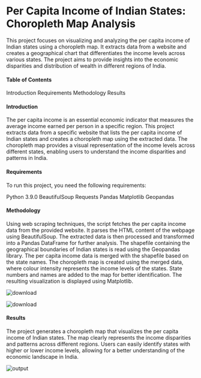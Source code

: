 # Per Capita Income of Indian States: Choropleth Map Analysis
This project focuses on visualizing and analyzing the per capita income of Indian states using a choropleth map. It extracts data from a website and creates a geographical chart that differentiates the income levels across various states. The project aims to provide insights into the economic disparities and distribution of wealth in different regions of India.

#### Table of Contents
Introduction
Requirements
Methodology
Results

#### Introduction
The per capita income is an essential economic indicator that measures the average income earned per person in a specific region. This project extracts data from a specific website that lists the per capita income of Indian states and creates a choropleth map using the extracted data. The choropleth map provides a visual representation of the income levels across different states, enabling users to understand the income disparities and patterns in India.

#### Requirements
To run this project, you need the following requirements:

Python 3.9.0
BeautifulSoup
Requests
Pandas
Matplotlib
Geopandas

#### Methodology
Using web scraping techniques, the script fetches the per capita income data from the provided website.
It parses the HTML content of the webpage using BeautifulSoup.
The extracted data is then processed and transformed into a Pandas DataFrame for further analysis.
The shapefile containing the geographical boundaries of Indian states is read using the Geopandas library.
The per capita income data is merged with the shapefile based on the state names.
The choropleth map is created using the merged data, where colour intensity represents the income levels of the states.
State numbers and names are added to the map for better identification.
The resulting visualization is displayed using Matplotlib.


![download](https://github.com/arnabde05/Per-capita-Income-Analysis/assets/87455060/3629b5d2-2f6b-4c20-a171-5d9630858eca)

![download](https://github.com/arnabde05/Per-capita-Income-Analysis/assets/87455060/617553b3-a578-4879-8460-31ed8b8ffd06)

#### Results
The project generates a choropleth map that visualizes the per capita income of Indian states. The map clearly represents the income disparities and patterns across different regions. Users can easily identify states with higher or lower income levels, allowing for a better understanding of the economic landscape in India.

![output](https://github.com/arnabde05/Per-capita-Income-Analysis/assets/87455060/c2342eb0-47b0-471e-8f3e-ec2134347158)





